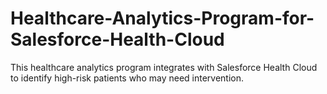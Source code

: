 # Healthcare-Analytics-Program-for-Salesforce-Health-Cloud
This healthcare analytics program integrates with Salesforce Health Cloud to identify high-risk patients who may need intervention.
